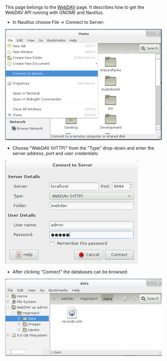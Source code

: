  


 
This page belongs to the [WebDAV](WebDAV.md) page. It describes how to get the WebDAV API running with GNOME and Nautilus. 

  * In Nautilus choose File -> Connect to Server: 
 
![Webdav-nautilus01.png](img/Webdav-nautilus01.png)

  * Choose "WebDAV (HTTP)" from the "Type" drop-down and enter the server address, port and user credentials: 
 
![Webdav-nautilus02.png](img/Webdav-nautilus02.png)

  * After clicking "Connect" the databases can be browsed: 
 
![Webdav-nautilus03.png](img/Webdav-nautilus03.png)

